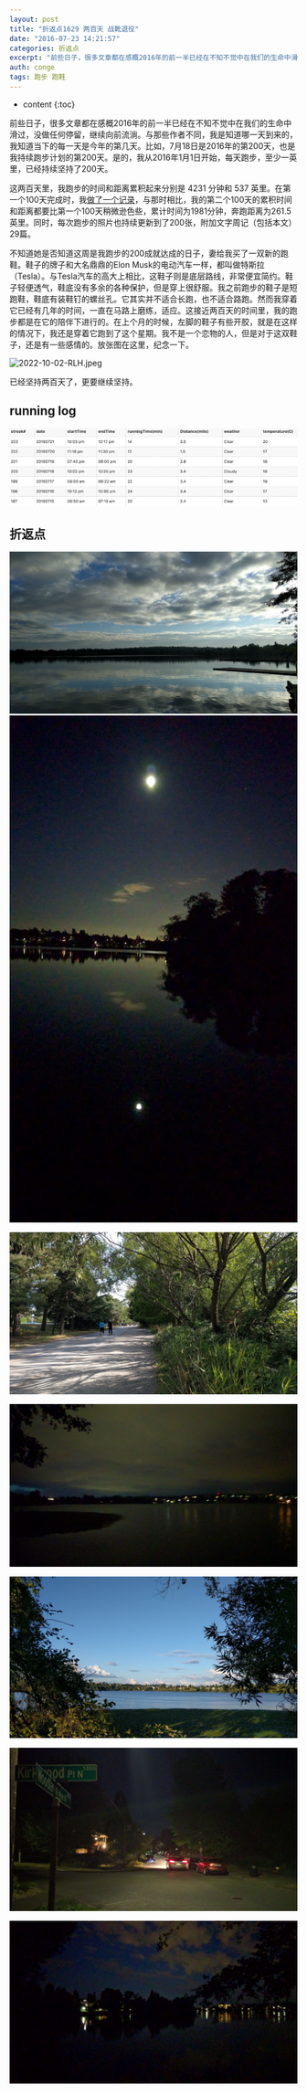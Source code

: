 ```yaml
---
layout: post
title: "折返点1629 两百天 战靴退役"
date: "2016-07-23 14:21:57"
categories: 折返点
excerpt: "前些日子，很多文章都在感概2016年的前一半已经在不知不觉中在我们的生命中滑过，没做任何停留，继续向前流淌。与那些作者不同，我是知道哪一天到来的..."
auth: conge
tags: 跑步 跑鞋
---
```

* content
{:toc}

前些日子，很多文章都在感概2016年的前一半已经在不知不觉中在我们的生命中滑过，没做任何停留，继续向前流淌。与那些作者不同，我是知道哪一天到来的，我知道当下的每一天是今年的第几天。比如，7月18日是2016年的第200天，也是我持续跑步计划的第200天。是的，我从2016年1月1日开始，每天跑步，至少一英里，已经持续坚持了200天。




这两百天里，我跑步的时间和距离累积起来分别是 4231 分钟和 537 英里。在第一个100天完成时，我[做了一个记录](https://conge.github.io/2016/04/15/zhe-fan-dian-0015-bai-tian-cheng-jiu-da-cheng/)，与那时相比，我的第二个100天的累积时间和距离都要比第一个100天稍微逊色些，累计时间为1981分钟，奔跑距离为261.5英里。同时，每次跑步的照片也持续更新到了200张，附加文字周记（包括本文）29篇。

不知道她是否知道这周是我跑步的200成就达成的日子，妻给我买了一双新的跑鞋。鞋子的牌子和大名鼎鼎的Elon Musk的电动汽车一样，都叫做特斯拉（Tesla）。与Tesla汽车的高大上相比，这鞋子则是底层路线，非常便宜简约。鞋子轻便透气，鞋底没有多余的各种保护，但是穿上很舒服。我之前跑步的鞋子是短跑鞋，鞋底有装鞋钉的螺丝孔。它其实并不适合长跑，也不适合路跑。然而我穿着它已经有几年的时间，一直在马路上磨练，适应。这接近两百天的时间里，我的跑步都是在它的陪伴下进行的。在上个月的时候，左脚的鞋子有些开胶，就是在这样的情况下，我还是穿着它跑到了这个星期。我不是一个恋物的人，但是对于这双鞋子，还是有一些感情的。放张图在这里，纪念一下。

![2022-10-02-RLH.jpeg](https://s2.loli.net/2022/10/03/u27jTXxdSArQCgI.jpg)

已经坚持两百天了，更要继续坚持。

## running log

![running log week 29, 2016](/assets/images/折返点/118382-894507c647fcb4c9.png)

## 折返点

![20160715.jpg](/assets/images/折返点/118382-a882a38183b65dca.jpg)
![20160716.jpg](/assets/images/折返点/118382-80534720761f8e27.jpg)

![20160717.jpg](/assets/images/折返点/118382-dd3cdd85ea9f7ca8.jpg)

![20160718.jpg](/assets/images/折返点/118382-af5b7bfc2407e3e2.jpg)

![20160719.jpg](/assets/images/折返点/118382-02c4b035d224b893.jpg)

![20160720.jpg](/assets/images/折返点/118382-e47a12065e7cbec9.jpg)

![20160721.jpg](/assets/images/折返点/118382-9bce0d9a2073254c.jpg)
